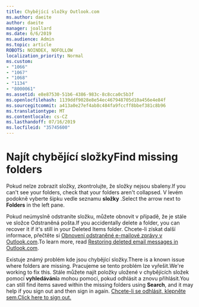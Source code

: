 ```yaml
---
title: Chybějící složky Outlook.com
ms.author: daeite
author: daeite
manager: joallard
ms.date: 6/6/2019
ms.audience: Admin
ms.topic: article
ROBOTS: NOINDEX, NOFOLLOW
localization_priority: Normal
ms.custom:
- "1066"
- "1067"
- "1068"
- "1134"
- "8000061"
ms.assetid: e8e87530-51b6-4386-983c-8c8cca0c5b3f
ms.openlocfilehash: 1139ddf9028e8e54ec467948705d10a456e4e84f
ms.sourcegitcommit: a413a0e27ef4ab8c484fa9fccff8bbef381c8b96
ms.translationtype: MT
ms.contentlocale: cs-CZ
ms.lasthandoff: 07/16/2019
ms.locfileid: "35745600"
---
```

# <a name="find-missing-folders"></a><span data-ttu-id="65de6-102">Najít chybějící složky</span><span class="sxs-lookup"><span data-stu-id="65de6-102">Find missing folders</span></span>

<span data-ttu-id="65de6-103">Pokud nelze zobrazit složky, zkontrolujte, že složky nejsou sbaleny.</span><span class="sxs-lookup"><span data-stu-id="65de6-103">If you can't see your folders, check that your folders aren't collapsed.</span></span> <span data-ttu-id="65de6-104">V levém podokně vyberte šipku vedle seznamu **složky** .</span><span class="sxs-lookup"><span data-stu-id="65de6-104">Select the arrow next to **Folders** in the left pane.</span></span>
  
<span data-ttu-id="65de6-105">Pokud neúmyslně odstraníte složku, můžete obnovit v případě, že je stále ve složce Odstraněná pošta.</span><span class="sxs-lookup"><span data-stu-id="65de6-105">If you accidentally delete a folder, you can recover it if it's still in your Deleted Items folder.</span></span> <span data-ttu-id="65de6-106">Chcete-li získat další informace, přečtěte si [Obnovení odstraněné e-mailové zprávy v Outlook.com](https://support.office.com/article/cf06ab1b-ae0b-418c-a4d9-4e895f83ed50?wt.mc_id=Office_Outlook_com_Alchemy).</span><span class="sxs-lookup"><span data-stu-id="65de6-106">To learn more, read [Restoring deleted email messages in Outlook.com](https://support.office.com/article/cf06ab1b-ae0b-418c-a4d9-4e895f83ed50?wt.mc_id=Office_Outlook_com_Alchemy).</span></span>
  
<span data-ttu-id="65de6-107">Existuje známý problém kde jsou chybějící složky.</span><span class="sxs-lookup"><span data-stu-id="65de6-107">There is a known issue where folders are missing.</span></span> <span data-ttu-id="65de6-108">Pracujeme se tento problém lze vyřešit.</span><span class="sxs-lookup"><span data-stu-id="65de6-108">We're working to fix this.</span></span> <span data-ttu-id="65de6-109">Stále můžete najít položky uložené v chybějících složek pomocí **vyhledávání**a mohou pomoci, pokud odhlásit a znovu přihlásit.</span><span class="sxs-lookup"><span data-stu-id="65de6-109">You can still find items saved within the missing folders using **Search**, and it may help if you sign out and then sign in again.</span></span> [<span data-ttu-id="65de6-110">Chcete-li se odhlásit, klepněte sem.</span><span class="sxs-lookup"><span data-stu-id="65de6-110">Click here to sign out.</span></span>](https://login.live.com/logout.srf)
